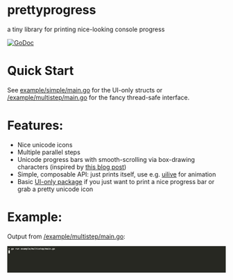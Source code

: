 prettyprogress
====

a tiny library for printing nice-looking console progress

[![GoDoc](https://godoc.org/github.com/julz/prettyprogress?status.png)](https://godoc.org/github.com/julz/prettyprogress)

# Quick Start

See [example/simple/main.go](example/simple/main.go) for the UI-only structs or
[/example/multistep/main.go](example/multistep/main.go) for the fancy
thread-safe interface.

# Features:

 - Nice unicode icons
 - Multiple parallel steps
 - Unicode progress bars with smooth-scrolling via box-drawing characters (inspired by [this blog post](https://mike42.me/blog/2018-06-make-better-cli-progress-bars-with-unicode-block-characters))
 - Simple, composable API: just prints itself, use e.g. [uilive](https://github.com/gosuri/uilive) for animation
 - Basic [UI-only package](https://godoc.org/github.com/julz/prettyprogress/ui) if you just want to print a nice progress bar or grab a pretty unicode icon

# Example:

Output from [/example/multistep/main.go](example/multistep/main.go):

![example](doc/demo.gif)
